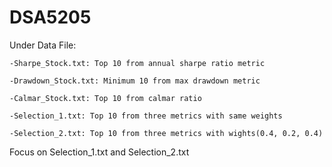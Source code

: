 # DSA5205

Under Data File:

    -Sharpe_Stock.txt: Top 10 from annual sharpe ratio metric
    
    -Drawdown_Stock.txt: Minimum 10 from max drawdown metric
    
    -Calmar_Stock.txt: Top 10 from calmar ratio
    
    -Selection_1.txt: Top 10 from three metrics with same weights
    
    -Selection_2.txt: Top 10 from three metrics with wights(0.4, 0.2, 0.4)

Focus on Selection_1.txt and Selection_2.txt
